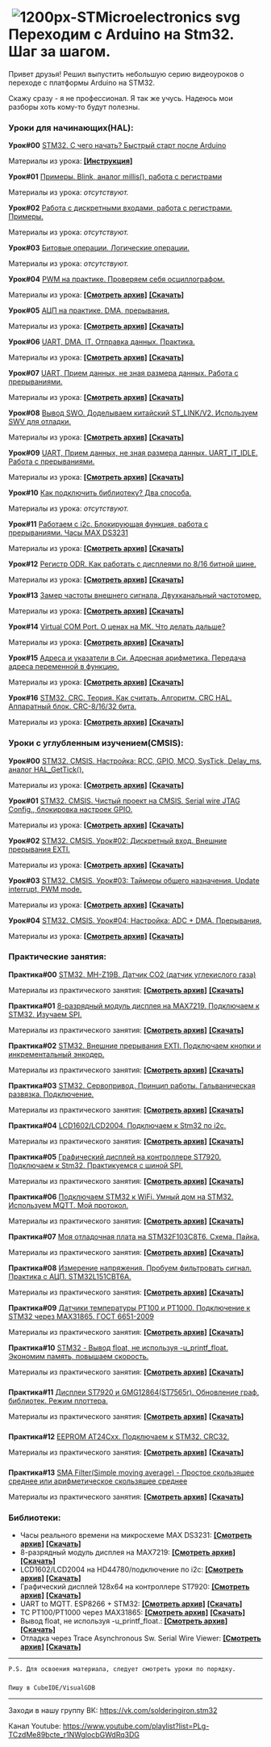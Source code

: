 #  ![1200px-STMicroelectronics svg](https://user-images.githubusercontent.com/68805120/90241814-7886fe80-de34-11ea-99b6-de18303a26fc.png) Переходим с Arduino на Stm32. Шаг за шагом.
Привет друзья! Решил выпустить небольшую серию видеоуроков о переходе с платформы Arduino на STM32.

Скажу сразу - я не профессионал. Я так же учусь. Надеюсь мои разборы хоть кому-то будут полезны.

### **Уроки для начинающих(HAL):**

**Урок#00** [STM32. C чего начать? Быстрый старт после Arduino](https://youtu.be/kYrOqSpjNe0)

Материалы из урока: **[[Инструкция]](https://github.com/Solderingironspb/Lessons-Stm32/blob/Lesson_0/Lesson_0/README.md)**

**Урок#01** [Примеры. Blink, аналог millis(), работа с регистрами](https://youtu.be/wvOIsZvOJIk)

Материалы из урока: *отсутствуют.*

**Урок#02** [Работа с дискретными входами, работа с регистрами. Примеры.](https://youtu.be/Ea-gn5RQTlY)

Материалы из урока: *отсутствуют.*

**Урок#03** [Битовые операции. Логические операции.](https://youtu.be/ArH_noDTQLE)

Материалы из урока: *отсутствуют.*

**Урок#04** [PWM на практике. Проверяем себя осциллографом.](https://youtu.be/ZEdIQvwIpaM)

Материалы из урока: **[[Cмотреть архив]](https://github.com/Solderingironspb/Lessons-Stm32/tree/Lesson_4)** **[[Скачать]](https://github.com/Solderingironspb/Lessons-Stm32/archive/Lesson_4.zip)**

**Урок#05** [АЦП на практике. DMA, прерывания.](https://youtu.be/4DPMhs-hNMU)

Материалы из урока: **[[Cмотреть архив]](https://github.com/Solderingironspb/Lessons-Stm32/tree/Lesson_5)** **[[Скачать]](https://github.com/Solderingironspb/Lessons-Stm32/archive/Lesson_5.zip)**

**Урок#06** [UART, DMA, IT. Отправка данных. Практика.](https://youtu.be/9j-9PoBIlkA)

Материалы из урока: **[[Cмотреть архив]](https://github.com/Solderingironspb/Lessons-Stm32/tree/Lesson_6)** **[[Скачать]](https://github.com/Solderingironspb/Lessons-Stm32/archive/Lesson_6.zip)**

**Урок#07** [UART, Прием данных, не зная размера данных. Работа с прерываниями.](https://youtu.be/8dO7s2SFmyE)

Материалы из урока: **[[Cмотреть архив]](https://github.com/Solderingironspb/Lessons-Stm32/tree/Lesson_7)** **[[Скачать]](https://github.com/Solderingironspb/Lessons-Stm32/archive/Lesson_7.zip)**

**Урок#08** [Вывод SWO. Доделываем китайский ST_LINK/V2. Используем SWV для отладки. ](https://youtu.be/NYWTS3dhKJM)

Материалы из урока: **[[Cмотреть архив]](https://github.com/Solderingironspb/Lessons-Stm32/tree/Lesson_8)** **[[Скачать]](https://github.com/Solderingironspb/Lessons-Stm32/archive/Lesson_8.zip)**

**Урок#09** [UART, Прием данных, не зная размера данных. UART_IT_IDLE. Работа с прерываниями.](https://youtu.be/2qkGNR6aKGY)

Материалы из урока: **[[Cмотреть архив]](https://github.com/Solderingironspb/Lessons-Stm32/tree/Lesson_9)** **[[Скачать]](https://github.com/Solderingironspb/Lessons-Stm32/archive/Lesson_9.zip)**

**Урок#10** [Как подключить библиотеку? Два способа.](https://youtu.be/WpP4w0iYOY4)

Материалы из урока: *отсутствуют.*

**Урок#11** [Работаем с i2c. Блокирующая функция, работа с прерываниями. Часы MAX DS3231](https://youtu.be/Lx17QUAI1yU)

Материалы из урока: **[[Cмотреть архив]](https://github.com/Solderingironspb/Lessons-Stm32/tree/Lesson_11)** **[[Скачать]](https://github.com/Solderingironspb/Lessons-Stm32/archive/Lesson_11.zip)**

**Урок#12** [Регистр ODR. Как работать с дисплеями по 8/16 битной шине.](https://youtu.be/_HuutC2Qx0Y)

Материалы из урока: **[[Cмотреть архив]](https://github.com/Solderingironspb/Lessons-Stm32/tree/Lesson_12)** **[[Скачать]](https://github.com/Solderingironspb/Lessons-Stm32/archive/Lesson_12.zip)**

**Урок#13** [Замер частоты внешнего сигнала. Двухканальный частотомер.](https://youtu.be/g8KrZZ_vc7w)

Материалы из урока: **[[Cмотреть архив]](https://github.com/Solderingironspb/Lessons-Stm32/tree/Frequency_meter)** **[[Скачать]](https://github.com/Solderingironspb/Lessons-Stm32/archive/Frequency_meter.zip)**

**Урок#14**  [Virtual COM Port. О ценах на МК. Что делать дальше?](https://youtu.be/ipsWfXxMgoA)

Материалы из урока: **[[Cмотреть архив]](https://github.com/Solderingironspb/Lessons-Stm32/tree/Virtual_Com_Port)** **[[Скачать]](https://github.com/Solderingironspb/Lessons-Stm32/archive/Virtual_Com_Port.zip)**

**Урок#15**  [Адреса и указатели в Си. Адресная арифметика. Передача адреса переменной в функцию.](https://youtu.be/lVs1B15UOnU)

Материалы из урока: **[[Cмотреть архив]](https://github.com/Solderingironspb/Lessons-Stm32/tree/Lesson_pointers_in_C)** **[[Скачать]](https://github.com/Solderingironspb/Lessons-Stm32/archive/Lesson_pointers_in_C.zip)**

**Урок#16**  [STM32. CRC. Теория. Как считать. Алгоритм. CRC HAL. Аппаратный блок. CRC-8/16/32 бита.](https://youtu.be/YyQonUJrBn4)

Материалы из урока: **[[Cмотреть архив]](https://github.com/Solderingironspb/Lessons-Stm32/tree/CRC_STM32)** **[[Скачать]](https://github.com/Solderingironspb/Lessons-Stm32/archive/CRC_STM32.zip)**
###

### **Уроки с углубленным изучением(CMSIS):**

**Урок#00** [STM32. CMSIS. Настройка: RCC, GPIO, MCO, SysTick, Delay_ms, аналог HAL_GetTick().](https://youtu.be/TJGE2dxGUDQ)

Материалы из урока: **[[Смотреть архив]](https://github.com/Solderingironspb/STM32F103C8T6_CMSIS_notes/tree/Lesson_0)**  **[[Скачать]](https://github.com/Solderingironspb/STM32F103C8T6_CMSIS_notes/archive/refs/heads/Lesson_0.zip)**  

**Урок#01** [STM32. CMSIS. Чистый проект на CMSIS, Serial wire JTAG Config., блокировка настроек GPIO.](https://youtu.be/h2sqiUPqFD8)

Материалы из урока: **[[Смотреть архив]](https://github.com/Solderingironspb/STM32F103C8T6_CMSIS_notes/tree/Lesson_1)**  **[[Скачать]](https://github.com/Solderingironspb/STM32F103C8T6_CMSIS_notes/archive/refs/heads/Lesson_1.zip)**

**Урок#02** [STM32. CMSIS. Урок#02: Дискретный вход. Внешние прерывания EXTI.](https://youtu.be/8kzIteda2Hw)

Материалы из урока: **[[Смотреть архив]](https://github.com/Solderingironspb/STM32F103C8T6_CMSIS_notes/tree/Lesson_2)**  **[[Скачать]](https://github.com/Solderingironspb/STM32F103C8T6_CMSIS_notes/archive/refs/heads/Lesson_2.zip)**

**Урок#03** [STM32. CMSIS. Урок#03: Таймеры общего назначения. Update interrupt,  PWM mode.](https://youtu.be/BkoljtyLLwo)

Материалы из урока: **[[Смотреть архив]](https://github.com/Solderingironspb/STM32F103C8T6_CMSIS_notes/tree/Lesson_3)**  **[[Скачать]](https://github.com/Solderingironspb/STM32F103C8T6_CMSIS_notes/archive/refs/heads/Lesson_3.zip)**

**Урок#04** [STM32. CMSIS. Урок#04: Настройка: ADC + DMA. Прерывания.](https://youtu.be/kpnuImwncD0)

Материалы из урока: **[[Смотреть архив]](https://github.com/Solderingironspb/STM32F103C8T6_CMSIS_notes/tree/Lesson_4)**  **[[Скачать]](https://github.com/Solderingironspb/STM32F103C8T6_CMSIS_notes/archive/refs/heads/Lesson_4.zip)**

### **Практические занятия:**
**Практика#00** [STM32. MH-Z19B. Датчик CO2 (датчик углекислого газа)](https://youtu.be/N8lKoYhOuvM)

Материалы из практического занятия: **[[Cмотреть архив]](https://github.com/Solderingironspb/Lessons-Stm32/tree/MH-Z19B)** **[[Скачать]](https://github.com/Solderingironspb/Lessons-Stm32/archive/MH-Z19B.zip)**

**Практика#01** [8-разрядный модуль дисплея на MAX7219. Подключаем к STM32. Изучаем SPI.](https://youtu.be/BonEEaQX8vg)

Материалы из практического занятия: **[[Cмотреть архив]](https://github.com/Solderingironspb/Lessons-Stm32/tree/MAX7219)** **[[Скачать]](https://github.com/Solderingironspb/Lessons-Stm32/archive/MAX7219.zip)**

**Практика#02** [STM32. Внешние прерывания EXTI. Подключаем кнопки и инкрементальный энкодер.](https://youtu.be/zRNqnhbXJlw)

Материалы из практического занятия: **[[Cмотреть архив]](https://github.com/Solderingironspb/Lessons-Stm32/tree/STM32_EXTI)** **[[Скачать]](https://github.com/Solderingironspb/Lessons-Stm32/archive/STM32_EXTI.zip)**

**Практика#03** [STM32. Сервопривод. Принцип работы. Гальваническая развязка. Подключение.](https://youtu.be/qiOir58Yiwc)

Материалы из практического занятия: **[[Cмотреть архив]](https://github.com/Solderingironspb/Lessons-Stm32/tree/Servo)** **[[Скачать]](https://github.com/Solderingironspb/Lessons-Stm32/archive/Servo.zip)**

**Практика#04** [LCD1602/LCD2004. Подключаем к Stm32 по i2c.](https://youtu.be/YWlJOK5_ZKs)

Материалы из практического занятия: **[[Cмотреть архив]](https://github.com/Solderingironspb/Lessons-Stm32/tree/HD44780_I2C)** **[[Скачать]](https://github.com/Solderingironspb/Lessons-Stm32/archive/HD44780_I2C.zip)**

**Практика#05** [Графический дисплей на контроллере ST7920. Подключаем к Stm32. Практикуемся с шиной SPI.](https://youtu.be/RuUFxePFrmo)

Материалы из практического занятия: **[[Cмотреть архив]](https://github.com/Solderingironspb/Lessons-Stm32/tree/ST7920_128x64)** **[[Скачать]](https://github.com/Solderingironspb/Lessons-Stm32/archive/ST7920_128x64.zip)**

**Практика#06** [Подключаем STM32 к WiFi. Умный дом на STM32. Используем MQTT. Мой протокол.](https://youtu.be/DlzfYDCvmO0)

Материалы из практического занятия: **[[Cмотреть архив]](https://github.com/Solderingironspb/Lessons-Stm32/tree/STM32_MQTT)** **[[Скачать]](https://github.com/Solderingironspb/Lessons-Stm32/archive/STM32_MQTT.zip)**

**Практика#07** [Моя отладочная плата на STM32F103C8T6. Схема. Пайка.](https://youtu.be/M9-TEp2PCPw)

Материалы из практического занятия: **[[Cмотреть архив]](https://github.com/Solderingironspb/Lessons-Stm32/tree/STM32F103C8T6_board)** **[[Скачать]](https://github.com/Solderingironspb/Lessons-Stm32/archive/STM32F103C8T6_board.zip)**

**Практика#08** [Измерение напряжения. Пробуем фильтровать сигнал. Практика с АЦП. STM32L151CBT6A.](https://youtu.be/feRibFTpwaU)

Материалы из практического занятия: **[[Cмотреть архив]](https://github.com/Solderingironspb/Lessons-Stm32/tree/ADC_Voltmeter_1)** **[[Скачать]](https://github.com/Solderingironspb/Lessons-Stm32/archive/ADC_Voltmeter_1.zip)**

**Практика#09** [Датчики температуры PT100 и PT1000. Подключение к STM32 через MAX31865. ГОСТ 6651-2009](https://youtu.be/Y0EczfI6f4M)

Материалы из практического занятия: **[[Cмотреть архив]](https://github.com/Solderingironspb/Lessons-Stm32/tree/MAX31865)** **[[Скачать]](https://github.com/Solderingironspb/Lessons-Stm32/archive/MAX31865.zip)**

**Практика#10** [STM32 - Вывод float, не используя -u_printf_float. Экономим память, повышаем скорость.](https://youtu.be/SRfW3AsPytE)

Материалы из практического занятия: **[[Cмотреть архив]](https://github.com/Solderingironspb/Lessons-Stm32/tree/Float_transform)** **[[Скачать]](https://github.com/Solderingironspb/Lessons-Stm32/archive/Float_transform.zip)**
###

**Практика#11** [Дисплеи ST7920 и GMG12864(ST7565r). Обновление граф. библиотек. Режим плоттера.](https://youtu.be/ajEqZN5s5xc)

Материалы из практического занятия: **[[Cмотреть архив]](https://github.com/Solderingironspb/Lessons-Stm32/tree/Practice%2311)** **[[Скачать]](https://github.com/Solderingironspb/Lessons-Stm32/archive/Practice%2311.zip)**
###

**Практика#12** [EEPROM AT24Cxx. Подключаем к STM32. CRC32.](https://youtu.be/tXX-qJ8oWzM)

Материалы из практического занятия: **[[Cмотреть архив]](https://github.com/Solderingironspb/AT24Cxx)** **[[Скачать]](https://github.com/Solderingironspb/AT24Cxx/archive/refs/heads/main.zip)**
###

**Практика#13** [SMA Filter(Simple moving average) - Простое скользящее среднее или арифметическое скользящее среднее](https://youtu.be/ewQOJNphGyA)

Материалы из практического занятия: **[[Cмотреть архив]](https://github.com/Solderingironspb/SMA_filter_lib)** **[[Скачать]](https://github.com/Solderingironspb/SMA_filter_lib/archive/refs/heads/main.zip)**
###



### **Библиотеки:**
- Часы реального времени на микросхеме MAX DS3231: **[[Cмотреть архив]](https://github.com/Solderingironspb/Lessons-Stm32/tree/MAX_DS3231)** **[[Скачать]](https://github.com/Solderingironspb/Lessons-Stm32/archive/MAX_DS3231.zip)**
- 8-разрядный модуль дисплея на MAX7219: **[[Cмотреть архив]](https://github.com/Solderingironspb/Lessons-Stm32/tree/MAX7219)** **[[Скачать]](https://github.com/Solderingironspb/Lessons-Stm32/archive/MAX7219.zip)**
- LCD1602/LCD2004 на HD44780/подключение по i2c: **[[Cмотреть архив]](https://github.com/Solderingironspb/Lessons-Stm32/tree/HD44780_I2C)** **[[Скачать]](https://github.com/Solderingironspb/Lessons-Stm32/archive/HD44780_I2C.zip)**
- Графический дисплей 128x64 на контроллере ST7920: **[[Cмотреть архив]](https://github.com/Solderingironspb/Lessons-Stm32/tree/ST7920_128x64)** **[[Скачать]](https://github.com/Solderingironspb/Lessons-Stm32/archive/ST7920_128x64.zip)**
- UART to MQTT. ESP8266 + STM32: **[[Cмотреть архив]](https://github.com/Solderingironspb/Lessons-Stm32/tree/STM32_MQTT)** **[[Скачать]](https://github.com/Solderingironspb/Lessons-Stm32/archive/STM32_MQTT.zip)**
- ТС PT100/PT1000 через MAX31865: **[[Cмотреть архив]](https://github.com/Solderingironspb/Lessons-Stm32/tree/MAX31865)** **[[Скачать]](https://github.com/Solderingironspb/Lessons-Stm32/archive/MAX31865.zip)**
- Вывод float, не используя -u_printf_float.: **[[Cмотреть архив]](https://github.com/Solderingironspb/Lessons-Stm32/tree/Float_transform)** **[[Скачать]](https://github.com/Solderingironspb/Lessons-Stm32/archive/Float_transform.zip)**
- Отладка через Trace Asynchronous Sw. Serial Wire Viewer: **[[Cмотреть архив]](https://github.com/Solderingironspb/Lessons-Stm32/tree/SWO)** **[[Скачать]](https://github.com/Solderingironspb/Lessons-Stm32/archive/SWO.zip)**
***
``` P.S. Для освоения материала, следует смотреть уроки по порядку. ```
#####
``` Пишу в CubeIDE/VisualGDB ```
***

Заходи в нашу группу ВК: https://vk.com/solderingiron.stm32

Канал Youtube: https://www.youtube.com/playlist?list=PLg-TCzdMe89bcte_r1NWgIocbGWdRq3DG
